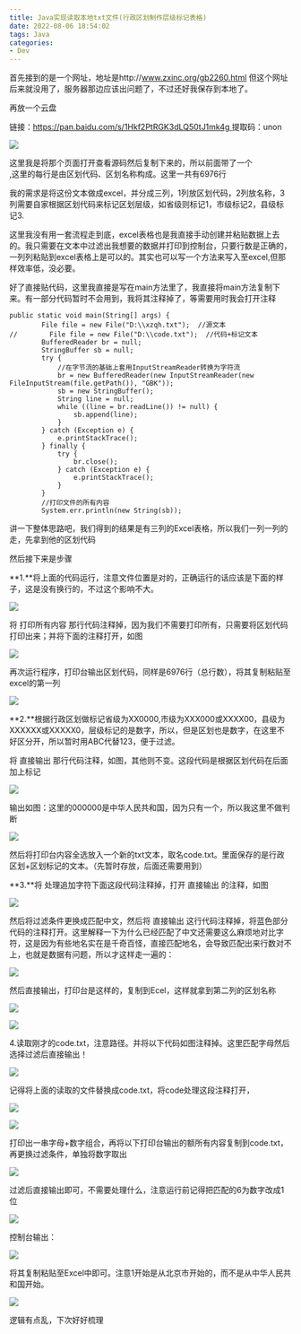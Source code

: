 ```yaml
---
title: Java实现读取本地txt文件(行政区划制作层级标记表格)
date: 2022-08-06 18:54:02
tags: Java
categories:
- Dev
---
```


<!-- more -->

首先接到的是一个网址，地址是http://www.zxinc.org/gb2260.html
但这个网址后来就没用了，服务器那边应该出问题了，不过还好我保存到本地了。

再放一个云盘

链接：[https://pan.baidu.com/s/1Hkf2PtRGK3dLQ50tJ1mk4g ](https://pan.baidu.com/s/1Hkf2PtRGK3dLQ50tJ1mk4g)
提取码：unon 

![](https://blog-cnd-1307088890.cos.ap-guangzhou.myqcloud.com/20220806184805.png)

 

 这里我是将那个页面打开查看源码然后复制下来的，所以前面带了一个<BR>,这里的每行是由区划代码、区划名称构成。这里一共有6976行

我的需求是将这份文本做成excel，并分成三列，1列放区划代码，2列放名称，3列需要自家根据区划代码来标记区划层级，如省级则标记1，市级标记2，县级标记3.

这里我没有用一套流程走到底，excel表格也是我直接手动创建并粘贴数据上去的。我只需要在文本中过滤出我想要的数据并打印到控制台，只要行数是正确的，一列列粘贴到excel表格上是可以的。其实也可以写一个方法来写入至excel,但那样效率低，没必要。

好了直接贴代码，这里我直接是写在main方法里了，我直接将main方法复制下来。有一部分代码暂时不会用到，我将其注释掉了，等需要用时我会打开注释

```
public static void main(String[] args) {
        File file = new File("D:\\xzqh.txt");  //源文本
//        File file = new File("D:\\code.txt");  //代码+标记文本
        BufferedReader br = null;
        StringBuffer sb = null;
        try {
            //在字节流的基础上套用InputStreamReader转换为字符流
            br = new BufferedReader(new InputStreamReader(new FileInputStream(file.getPath()), "GBK"));
            sb = new StringBuffer();
            String line = null;
            while ((line = br.readLine()) != null) {
                sb.append(line);
            }
        } catch (Exception e) {
            e.printStackTrace();
        } finally {
            try {
                br.close();
            } catch (Exception e) {
                e.printStackTrace();
            }
        }
        //打印文件的所有内容
        System.err.println(new String(sb));  
```

讲一下整体思路吧，我们得到的结果是有三列的Excel表格，所以我们一列一列的走，先拿到他的区划代码

然后接下来是步骤

**1.**将上面的代码运行，注意文件位置是对的，正确运行的话应该是下面的样子，这是没有换行的，不过这个影响不大。

![](https://blog-cnd-1307088890.cos.ap-guangzhou.myqcloud.com/20220806184927.png)

 

 

 将 打印所有内容 那行代码注释掉，因为我们不需要打印所有，只需要将区划代码打印出来；并将下面的注释打开，如图

![](https://blog-cnd-1307088890.cos.ap-guangzhou.myqcloud.com/20220806184943.png)

 

 

 再次运行程序，打印台输出区划代码，同样是6976行（总行数），将其复制粘贴至excel的第一列

![](https://blog-cnd-1307088890.cos.ap-guangzhou.myqcloud.com/20220806184959.png)

 

 

 **2.**根据行政区划做标记省级为XX0000,市级为XXX000或XXXX00，县级为XXXXXX或XXXXX0，层级标记的是数字，所以，但是区划也是数字，在这里不好区分开，所以暂时用ABC代替123，便于过滤。

将 直接输出 那行代码注释，如图，其他则不变。这段代码是根据区划代码在后面加上标记

![](https://blog-cnd-1307088890.cos.ap-guangzhou.myqcloud.com/20220806185015.png)

 

 

 输出如图：这里的000000是中华人民共和国，因为只有一个，所以我这里不做判断

 ![](https://blog-cnd-1307088890.cos.ap-guangzhou.myqcloud.com/20220806185030.png)

 

 

 然后将打印台内容全选放入一个新的txt文本，取名code.txt。里面保存的是行政区划+区划标记的文本。（先暂时存放，后面还需要用到）

**3.**将 处理追加字符下面这段代码注释掉，打开 直接输出 的注释，如图

![](https://blog-cnd-1307088890.cos.ap-guangzhou.myqcloud.com/20220806185050.png)

 

 

 然后将过滤条件更换成匹配中文，然后将 直接输出 这行代码注释掉，将蓝色部分代码的注释打开。这里解释一下为什么已经匹配了中文还需要这么麻烦地对比字符，这是因为有些地名实在是千奇百怪，直接匹配地名，会导致匹配出来行数对不上，也就是数据有问题，所以才这样走一遍的：

![](https://blog-cnd-1307088890.cos.ap-guangzhou.myqcloud.com/20220806185105.png)

 

 

 然后直接输出，打印台是这样的，复制到Ecel，这样就拿到第二列的区划名称

![](https://blog-cnd-1307088890.cos.ap-guangzhou.myqcloud.com/20220806185120.png)

 ![](https://blog-cnd-1307088890.cos.ap-guangzhou.myqcloud.com/20220806185135.png)

4.读取刚才的code.txt，注意路径。并将以下代码如图注释掉。这里匹配字母然后选择过滤后直接输出！

![](https://blog-cnd-1307088890.cos.ap-guangzhou.myqcloud.com/20220806185152.png)

 

 

 记得将上面的读取的文件替换成code.txt，将code处理这段注释打开，

![](https://blog-cnd-1307088890.cos.ap-guangzhou.myqcloud.com/20220806185214.png)

![](https://blog-cnd-1307088890.cos.ap-guangzhou.myqcloud.com/20220806185226.png)

 

打印出一串字母+数字组合，再将以下打印台输出的额所有内容复制到code.txt，再更换过滤条件，单独将数字取出

![](https://blog-cnd-1307088890.cos.ap-guangzhou.myqcloud.com/20220806185240.png)

 

 过滤后直接输出即可，不需要处理什么，注意运行前记得把匹配的6为数字改成1位

![](https://blog-cnd-1307088890.cos.ap-guangzhou.myqcloud.com/20220806185251.png)

 

 

 控制台输出： 

![](https://blog-cnd-1307088890.cos.ap-guangzhou.myqcloud.com/20220806185305.png)

 

 将其复制粘贴至Excel中即可。注意1开始是从北京市开始的，而不是从中华人民共和国开始。

![](https://blog-cnd-1307088890.cos.ap-guangzhou.myqcloud.com/20220806185321.png)

 

  逻辑有点乱，下次好好梳理
